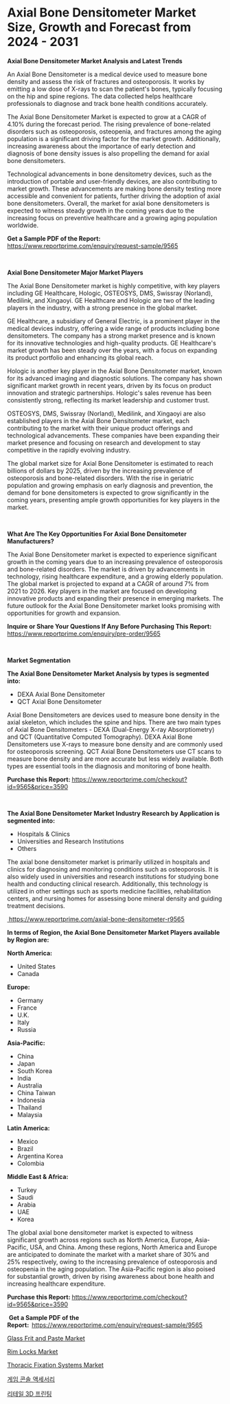 <p><h1>Axial Bone Densitometer Market Size, Growth and Forecast from 2024 - 2031</h1></p><p><strong>Axial Bone Densitometer Market Analysis and Latest Trends</strong></p>
<p><p>An Axial Bone Densitometer is a medical device used to measure bone density and assess the risk of fractures and osteoporosis. It works by emitting a low dose of X-rays to scan the patient's bones, typically focusing on the hip and spine regions. The data collected helps healthcare professionals to diagnose and track bone health conditions accurately.</p><p>The Axial Bone Densitometer Market is expected to grow at a CAGR of 4.10% during the forecast period. The rising prevalence of bone-related disorders such as osteoporosis, osteopenia, and fractures among the aging population is a significant driving factor for the market growth. Additionally, increasing awareness about the importance of early detection and diagnosis of bone density issues is also propelling the demand for axial bone densitometers.</p><p>Technological advancements in bone densitometry devices, such as the introduction of portable and user-friendly devices, are also contributing to market growth. These advancements are making bone density testing more accessible and convenient for patients, further driving the adoption of axial bone densitometers. Overall, the market for axial bone densitometers is expected to witness steady growth in the coming years due to the increasing focus on preventive healthcare and a growing aging population worldwide.</p></p>
<p><strong>Get a Sample PDF of the Report:&nbsp;</strong> <a href="https://www.reportprime.com/enquiry/request-sample/9565">https://www.reportprime.com/enquiry/request-sample/9565</a></p>
<p>&nbsp;</p>
<p><strong>Axial Bone Densitometer Major Market Players</strong></p>
<p><p>The Axial Bone Densitometer market is highly competitive, with key players including GE Healthcare, Hologic, OSTEOSYS, DMS, Swissray (Norland), Medilink, and Xingaoyi. GE Healthcare and Hologic are two of the leading players in the industry, with a strong presence in the global market.</p><p>GE Healthcare, a subsidiary of General Electric, is a prominent player in the medical devices industry, offering a wide range of products including bone densitometers. The company has a strong market presence and is known for its innovative technologies and high-quality products. GE Healthcare's market growth has been steady over the years, with a focus on expanding its product portfolio and enhancing its global reach.</p><p>Hologic is another key player in the Axial Bone Densitometer market, known for its advanced imaging and diagnostic solutions. The company has shown significant market growth in recent years, driven by its focus on product innovation and strategic partnerships. Hologic's sales revenue has been consistently strong, reflecting its market leadership and customer trust.</p><p>OSTEOSYS, DMS, Swissray (Norland), Medilink, and Xingaoyi are also established players in the Axial Bone Densitometer market, each contributing to the market with their unique product offerings and technological advancements. These companies have been expanding their market presence and focusing on research and development to stay competitive in the rapidly evolving industry.</p><p>The global market size for Axial Bone Densitometer is estimated to reach billions of dollars by 2025, driven by the increasing prevalence of osteoporosis and bone-related disorders. With the rise in geriatric population and growing emphasis on early diagnosis and prevention, the demand for bone densitometers is expected to grow significantly in the coming years, presenting ample growth opportunities for key players in the market.</p></p>
<p>&nbsp;</p>
<p><strong>What Are The Key Opportunities For Axial Bone Densitometer Manufacturers?</strong></p>
<p><p>The Axial Bone Densitometer market is expected to experience significant growth in the coming years due to an increasing prevalence of osteoporosis and bone-related disorders. The market is driven by advancements in technology, rising healthcare expenditure, and a growing elderly population. The global market is projected to expand at a CAGR of around 7% from 2021 to 2026. Key players in the market are focused on developing innovative products and expanding their presence in emerging markets. The future outlook for the Axial Bone Densitometer market looks promising with opportunities for growth and expansion.</p></p>
<p><strong>Inquire or Share Your Questions If Any Before Purchasing This Report:</strong> <a href="https://www.reportprime.com/enquiry/pre-order/9565">https://www.reportprime.com/enquiry/pre-order/9565</a></p>
<p>&nbsp;</p>
<p><strong>Market Segmentation</strong></p>
<p><strong>The Axial Bone Densitometer Market Analysis by types is segmented into:</strong></p>
<p><ul><li>DEXA Axial Bone Densitometer</li><li>QCT Axial Bone Densitometer</li></ul></p>
<p><p>Axial Bone Densitometers are devices used to measure bone density in the axial skeleton, which includes the spine and hips. There are two main types of Axial Bone Densitometers - DEXA (Dual-Energy X-ray Absorptiometry) and QCT (Quantitative Computed Tomography). DEXA Axial Bone Densitometers use X-rays to measure bone density and are commonly used for osteoporosis screening. QCT Axial Bone Densitometers use CT scans to measure bone density and are more accurate but less widely available. Both types are essential tools in the diagnosis and monitoring of bone health.</p></p>
<p><strong>Purchase this Report:&nbsp;</strong><a href="https://www.reportprime.com/checkout?id=9565&price=3590">https://www.reportprime.com/checkout?id=9565&price=3590</a></p>
<p>&nbsp;</p>
<p><strong>The Axial Bone Densitometer Market Industry Research by Application is segmented into:</strong></p>
<p><ul><li>Hospitals & Clinics</li><li>Universities and Research Institutions</li><li>Others</li></ul></p>
<p><p>The axial bone densitometer market is primarily utilized in hospitals and clinics for diagnosing and monitoring conditions such as osteoporosis. It is also widely used in universities and research institutions for studying bone health and conducting clinical research. Additionally, this technology is utilized in other settings such as sports medicine facilities, rehabilitation centers, and nursing homes for assessing bone mineral density and guiding treatment decisions.</p></p>
<p><a href="https://www.reportprime.com/axial-bone-densitometer-r9565">&nbsp;https://www.reportprime.com/axial-bone-densitometer-r9565</a></p>
<p><strong>In terms of Region, the Axial Bone Densitometer Market Players available by Region are:</strong></p>
<p>
    <p> <strong> North America: </strong>
        <ul>
            <li>United States</li>
            <li>Canada</li>
        </ul>
        </p> 
    <p> <strong> Europe: </strong>
        <ul>
            <li>Germany</li>
            <li>France</li>
            <li>U.K.</li>
            <li>Italy</li>
            <li>Russia</li>
        </ul>
        </p> 
    <p> <strong> Asia-Pacific: </strong>
        <ul>
            <li>China</li>
            <li>Japan</li>
            <li>South Korea</li>
            <li>India</li>
            <li>Australia</li>
            <li>China Taiwan</li>
            <li>Indonesia</li>
            <li>Thailand</li>
            <li>Malaysia</li>
        </ul>
        </p> 
    <p> <strong> Latin America: </strong>
        <ul>
            <li>Mexico</li>
            <li>Brazil</li>
            <li>Argentina Korea</li>
            <li>Colombia</li>
        </ul>
        </p> 
    <p> <strong> Middle East & Africa: </strong>
        <ul>
            <li>Turkey</li>
            <li>Saudi</li>
            <li>Arabia</li>
            <li>UAE</li>
            <li>Korea</li>
        </ul>
    </p>
    </p>
<p><p>The global axial bone densitometer market is expected to witness significant growth across regions such as North America, Europe, Asia-Pacific, USA, and China. Among these regions, North America and Europe are anticipated to dominate the market with a market share of 30% and 25% respectively, owing to the increasing prevalence of osteoporosis and osteopenia in the aging population. The Asia-Pacific region is also poised for substantial growth, driven by rising awareness about bone health and increasing healthcare expenditure.</p></p>
<p><strong>Purchase this Report: </strong><a href="https://www.reportprime.com/checkout?id=9565&price=3590">https://www.reportprime.com/checkout?id=9565&price=3590</a></p>
<p>&nbsp;<strong>Get a Sample PDF of the Report:&nbsp;&nbsp;</strong><a href="https://www.reportprime.com/enquiry/request-sample/9565">https://www.reportprime.com/enquiry/request-sample/9565</a></p>
<p><strong></strong></p>
<p><p><a href="https://medium.com/@kimvicki3211/global-glass-frit-and-paste-market-sector-types-applications-market-player-strategies-regional-4987af0fa24f">Glass Frit and Paste Market</a></p><p><a href="https://medium.com/@stevenlane654/rim-locks-market-trends-focusing-on-rim-locks-market-insight-and-forecast-analysis-2024-2031-69fe7968607f">Rim Locks Market</a></p><p><a href="https://github.com/okotobwrhuteie/Market-Research-Report-List-3/blob/main/thoracic-fixation-systems-market.md">Thoracic Fixation Systems Market</a></p><p><a href="https://medium.com/@eloisadavis47/%EA%B2%8C%EC%9E%84-%EC%BD%98%EC%86%94-%EC%95%A1%EC%84%B8%EC%84%9C%EB%A6%AC-%EC%8B%9C%EC%9E%A5-%EC%A0%90%EC%9C%A0%EC%9C%A8-%EB%B0%8F-%EC%8B%A0%EA%B7%9C-%ED%8A%B8%EB%A0%8C%EB%93%9C-%EB%B6%84%EC%84%9D-%EC%9C%A0%ED%98%95-%EC%9D%91%EC%9A%A9-%EC%B5%9C%EC%A2%85-%EC%82%AC%EC%9A%A9-%EB%B0%8F-2024%EB%85%84%EB%B6%80%ED%84%B0-2031%EB%85%84%EA%B9%8C%EC%A7%80%EC%9D%98-%EC%98%88%EC%B8%A1%EC%97%90-%EC%9D%98%ED%95%B4-d7fe8414d5c2">게임 콘솔 액세서리</a></p><p><a href="https://medium.com/@hugofirst44/%EC%86%8C%EB%A7%A4-3d-%ED%94%84%EB%A6%B0%ED%8C%85-%EC%8B%9C%EC%9E%A5-%EC%A1%B0%EC%82%AC-%EB%B0%8F-%EC%82%B0%EC%97%85-%EC%A7%84%ED%99%94-%EB%B0%8F-2031%EB%85%84%EA%B9%8C%EC%A7%80%EC%9D%98-%EC%98%88%EC%B8%A1-2ff3b348c5bd">리테일 3D 프린팅</a></p></p>